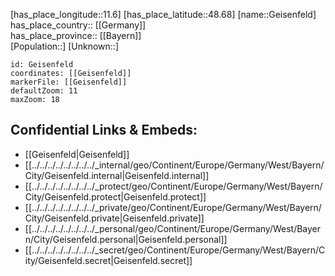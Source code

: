 ﻿---
location: [48.68,11.6] 
mapzoom: [7,12] 
mapmarker: city 
type: City
tags:
- geo/City


SpocWebEntityId: 30393
isDeleted: false
confidential: public

---
[has_place_longitude::11.6] 
[has_place_latitude::48.68] 
[name::Geisenfeld] 
has_place_country:: [[Germany]]  
has_place_province:: [[Bayern]]  
[Population::] 
[Unknown::] 


```leaflet
id: Geisenfeld
coordinates: [[Geisenfeld]] 
markerFile: [[Geisenfeld]] 
defaultZoom: 11 
maxZoom: 18
```


## Confidential Links & Embeds: 
- [[Geisenfeld|Geisenfeld]]  
- [[../../../../../../../../_internal/geo/Continent/Europe/Germany/West/Bayern/City/Geisenfeld.internal|Geisenfeld.internal]] 
- [[../../../../../../../../_protect/geo/Continent/Europe/Germany/West/Bayern/City/Geisenfeld.protect|Geisenfeld.protect]] 
- [[../../../../../../../../_private/geo/Continent/Europe/Germany/West/Bayern/City/Geisenfeld.private|Geisenfeld.private]] 
- [[../../../../../../../../_personal/geo/Continent/Europe/Germany/West/Bayern/City/Geisenfeld.personal|Geisenfeld.personal]] 
- [[../../../../../../../../_secret/geo/Continent/Europe/Germany/West/Bayern/City/Geisenfeld.secret|Geisenfeld.secret]] 
